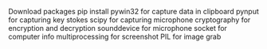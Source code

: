 Download packages
pip install
           pywin32 for capture data in clipboard
           pynput for capturing key stokes
           scipy for capturing microphone
           cryptography for encryption and decryption
           sounddevice for microphone
           socket for computer info
           multiprocessing for screenshot
           PIL for image grab

